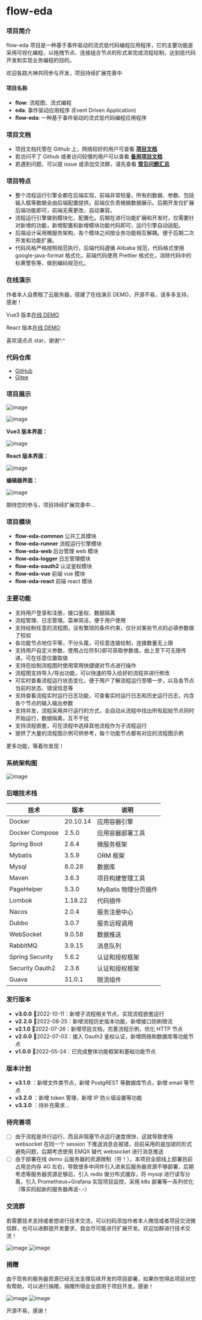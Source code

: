 # flow-eda

### 项目简介

flow-eda 项目是一种基于事件驱动的流式低代码编程应用程序，它的主要功能是采用可视化编程，以拖拽节点、连接组合节点的形式来完成流程绘制，达到低代码开发和实现业务编程的目的。

欢迎各路大神共同参与开发，项目持续扩展完善中

#### 项目名称

- **flow**: 流程图、流式编程
- **eda**: 事件驱动应用程序 (Event Driven Application)
- **flow-eda**: 一种基于事件驱动的流式低代码编程应用程序

### 项目文档

- 项目文档托管在 Github 上，网络较好的用户可查看 **[项目文档](https://linxfeng.github.io/flow-eda)**
- 若访问不了 Github 或者访问较慢的用户可以查看 **[备用项目文档](http://120.48.9.40:91/)**
- 若遇到问题，可以提 issue 或添加交流群，请先查看 **[常见问题汇总](https://linxfeng.github.io/flow-eda/#/issues/issues)**

### 项目特点

- 整个流程运行引擎全都在后端实现，前端非常轻量，所有的数据、参数、包括输入框等数据全由后端配置提供，前端仅负责根据数据展示。后期开发仅扩展后端功能即可，前端无需更改，自动兼容。
- 流程运行引擎做到模块化、配置化。后期在进行功能扩展和开发时，仅需要针对新增的功能，新增配置和新增模块功能代码即可，运行引擎自动适配。
- 后端设计采用微服务架构，各个模块之间按业务功能相互解耦。便于后期二次开发和功能扩展。
- 代码风格严格按照规范执行，后端代码遵循 Alibaba 规范，代码格式使用 google-java-format 格式化，前端代码使用 Prettier 格式化，消除代码中的标黄警告等，做到编码规范化。

### 在线演示

作者本人自费租了云服务器，搭建了在线演示 DEMO，开源不易，请多多支持，感谢！

Vue3 版本[在线 DEMO](http://120.48.9.40:80)

React 版本[在线 DEMO](http://120.48.9.40:90)

喜欢请点点 star，谢谢^.^

### 代码仓库

- [GitHub](https://github.com/Linxfeng/flow-eda)
- [Gitee](https://gitee.com/Linxff/flow-eda)

### 项目展示

![image](https://gitee.com/Linxff/flow-eda/raw/master/docs/img/flows.gif)

![image](https://gitee.com/Linxff/flow-eda/raw/master/docs/img/logs.gif)

**Vue3 版本界面：**

![image](https://gitee.com/Linxff/flow-eda/raw/master/docs/img/vue3.png)

**React 版本界面：**

![image](https://gitee.com/Linxff/flow-eda/raw/master/docs/img/react.png)

**编辑器界面：**

![image](https://gitee.com/Linxff/flow-eda/raw/master/docs/img/editor.png)

期待您的参与，项目持续扩展完善中...

### 项目模块

- **flow-eda-common** 公共工具模块
- **flow-eda-runner** 流程运行引擎模块
- **flow-eda-web** 后台管理 web 模块
- **flow-eda-logger** 日志管理模块
- **flow-eda-oauth2** 认证鉴权模块
- **flow-eda-vue** 前端 vue 模块
- **flow-eda-react** 前端 react 模块

### 主要功能

- 支持用户登录和注册，接口鉴权、数据隔离
- 流程管理、日志管理。菜单简洁，便于用户使用
- 支持绘制任意的流程图，没有繁琐的条件约束，仅针对某些节点的必填参数做了校验
- 各功能节点地位平等，不分头尾，可任意连接绘制，连接数量无上限
- 支持用户自定义参数，使用占位符${}即可获取参数值，由上至下可无限传递，可在任意位置取值
- 支持在绘制流程图时使用常用快捷键对节点进行操作
- 流程图支持导入/导出功能，可以快速的导入绘好的流程并进行修改
- 可实时查看流程运行状态变化，便于用户了解流程运行至哪一步，以及各节点当前的状态、错误信息等
- 支持查看流程实时运行日志功能，可查看实时运行日志和历史运行日志，内含各个节点的输入输出参数
- 支持并发，流程采用并行运行的方式，会自动从流程中找出所有起始节点同时开始运行，数据隔离，互不干扰
- 支持流程嵌套，可在流程中选择其他流程作为子流程运行
- 提供了大量的流程图示例可供参考，每个功能节点都有对应的流程图示例

更多功能，等着你发现！

### 系统架构图

![image](https://gitee.com/Linxff/flow-eda/raw/master/docs/img/architecture.png)

### 后端技术栈

| 技术            | 版本     | 说明                 |
| --------------- | -------- | -------------------- |
| Docker          | 20.10.14 | 应用容器引擎         |
| Docker Compose  | 2.5.0    | 应用容器部署工具     |
| Spring Boot     | 2.6.4    | 微服务框架           |
| Mybatis         | 3.5.9    | ORM 框架             |
| Mysql           | 8.0.28   | 数据库               |
| Maven           | 3.6.3    | 项目构建管理工具     |
| PageHelper      | 5.3.0    | MyBatis 物理分页插件 |
| Lombok          | 1.18.22  | 代码插件             |
| Nacos           | 2.0.4    | 服务注册中心         |
| Dubbo           | 3.0.7    | 服务远程调用         |
| WebSocket       | 9.0.58   | 数据推送             |
| RabbitMQ        | 3.9.15   | 消息队列             |
| Spring Security | 5.6.2    | 认证和授权框架       |
| Security Oauth2 | 2.3.6    | 认证和授权框架       |
| Guava           | 31.0.1   | 限流组件             |

### 发行版本

- **v3.0.0** 🚀2022-10-11：新增子流程相关节点，实现流程嵌套运行
- **v2.2.0** 🚀2022-08-25：新增流程历史版本功能，新增接口防刷限流
- **v2.1.0** 🚀2022-07-26：新增项目文档，完善流程示例，优化 HTTP 节点
- **v2.0.0** 🚀2022-07-03：接入 Oauth2 鉴权认证，新增网络和数据库等功能节点
- **v1.0.0** 🚀2022-05-24：已完成整体功能框架和基础功能节点

### 版本计划

- **v3.1.0** ：新增文件类节点，新增 PostgREST 等数据库节点，新增 email 等节点
- **v3.2.0** ：新增 token 管理，新增 IP 防火墙设置等功能
- **v3.3.0** ：待补充需求...

### 待完善项

- [ ] 由于流程是并行运行，而且非阻塞节点运行速度很快，这就导致使用 websocket 在同一个 session 下推送消息会报错，目前采用的是加锁的形式避免问题，后期考虑使用 EMQX 替代 websocket 进行消息推送
- [ ] 由于部署在线 demo 云服务器的资源限制（穷！），本项目全部线上部署目前占用总内存 4G 左右，导致很多中间件引入进来后服务器资源不够部署，后期考虑等服务器资源足够后，引入 redis 做分布式缓存，将 mysql 进行读写分离，引入 Prometheus+Grafana 实现项目监控，采用 k8s 部署等一系列优化（等买的起新的服务器再说-.-）

### 交流群

若需要技术支持或者想进行技术交流，可以扫码添加作者本人微信或者项目交流微信群，也可以进群提开发要求，我会尽可能进行扩展开发。欢迎加群进行技术交流！

![image](https://gitee.com/Linxff/flow-eda/raw/master/docs/img/weixin.jpg)
![image](https://gitee.com/Linxff/flow-eda/raw/master/docs/img/group.jpg)

### 捐赠

由于现有的服务器资源已经无法支撑后续开发的项目部署，如果你觉得此项目对您有帮助，可以进行捐赠，捐赠所得会全部用于项目开发，感谢！

![image](https://gitee.com/Linxff/flow-eda/raw/master/docs/img/wx.png)
![image](https://gitee.com/Linxff/flow-eda/raw/master/docs/img/zfb.jpg)

开源不易，感谢！
